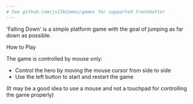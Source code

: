 ```yaml
---
# See github.com/js13kGames/games for supported frontmatter
---
```

'Falling Down' is a simple platform game with the goal of jumping as far down as possible.

How to Play

The game is controlled by mouse only:

- Control the hero by moving the mouse cursor from side to side
- Use the left button to start and restart the game

(It may be a good idea to use a mouse and not a touchpad for controlling the game properly)